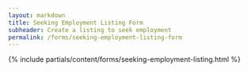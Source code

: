 ```yaml
---
layout: markdown
title: Seeking Employment Listing Form
subheader: Create a listing to seek employment
permalink: /forms/seeking-employment-listing-form
---
```



{% include partials/content/forms/seeking-employment-listing.html %}
